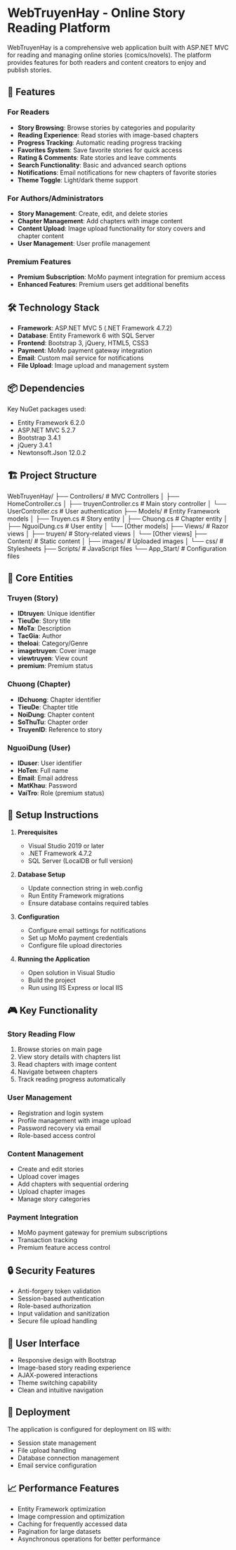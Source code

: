 # WebTruyenHay - Online Story Reading Platform

WebTruyenHay is a comprehensive web application built with ASP.NET MVC for reading and managing online stories (comics/novels). The platform provides features for both readers and content creators to enjoy and publish stories.

## 🚀 Features

### For Readers
- **Story Browsing**: Browse stories by categories and popularity
- **Reading Experience**: Read stories with image-based chapters
- **Progress Tracking**: Automatic reading progress tracking
- **Favorites System**: Save favorite stories for quick access
- **Rating & Comments**: Rate stories and leave comments
- **Search Functionality**: Basic and advanced search options
- **Notifications**: Email notifications for new chapters of favorite stories
- **Theme Toggle**: Light/dark theme support

### For Authors/Administrators
- **Story Management**: Create, edit, and delete stories
- **Chapter Management**: Add chapters with image content
- **Content Upload**: Image upload functionality for story covers and chapter content
- **User Management**: User profile management

### Premium Features
- **Premium Subscription**: MoMo payment integration for premium access
- **Enhanced Features**: Premium users get additional benefits

## 🛠 Technology Stack

- **Framework**: ASP.NET MVC 5 (.NET Framework 4.7.2)
- **Database**: Entity Framework 6 with SQL Server
- **Frontend**: Bootstrap 3, jQuery, HTML5, CSS3
- **Payment**: MoMo payment gateway integration
- **Email**: Custom mail service for notifications
- **File Upload**: Image upload and management system

## 📦 Dependencies

Key NuGet packages used:
- Entity Framework 6.2.0
- ASP.NET MVC 5.2.7
- Bootstrap 3.4.1
- jQuery 3.4.1
- Newtonsoft.Json 12.0.2

## 🏗 Project Structure
WebTruyenHay/ ├── Controllers/           # MVC Controllers │   ├── HomeController.cs │   ├── truyenController.cs    # Main story controller │   └── UserController.cs      # User authentication ├── Models/               # Entity Framework models │   ├── Truyen.cs         # Story entity │   ├── Chuong.cs         # Chapter entity │   ├── NguoiDung.cs      # User entity │   └── [Other models] ├── Views/                # Razor views │   ├── truyen/           # Story-related views │   └── [Other views] ├── Content/              # Static content │   ├── images/           # Uploaded images │   └── css/              # Stylesheets ├── Scripts/              # JavaScript files └── App_Start/            # Configuration files


## 🎯 Core Entities

### Truyen (Story)
- **IDtruyen**: Unique identifier
- **TieuDe**: Story title
- **MoTa**: Description
- **TacGia**: Author
- **theloai**: Category/Genre
- **imagetruyen**: Cover image
- **viewtruyen**: View count
- **premium**: Premium status

### Chuong (Chapter)
- **IDchuong**: Chapter identifier
- **TieuDe**: Chapter title
- **NoiDung**: Chapter content
- **SoThuTu**: Chapter order
- **TruyenID**: Reference to story

### NguoiDung (User)
- **IDuser**: User identifier
- **HoTen**: Full name
- **Email**: Email address
- **MatKhau**: Password
- **VaiTro**: Role (premium status)

## 🔧 Setup Instructions

1. **Prerequisites**
   - Visual Studio 2019 or later
   - .NET Framework 4.7.2
   - SQL Server (LocalDB or full version)

2. **Database Setup**
   - Update connection string in web.config
   - Run Entity Framework migrations
   - Ensure database contains required tables

3. **Configuration**
   - Configure email settings for notifications
   - Set up MoMo payment credentials
   - Configure file upload directories

4. **Running the Application**
   - Open solution in Visual Studio
   - Build the project
   - Run using IIS Express or local IIS

## 🎮 Key Functionality

### Story Reading Flow
1. Browse stories on main page
2. View story details with chapters list
3. Read chapters with image content
4. Navigate between chapters
5. Track reading progress automatically

### User Management
- Registration and login system
- Profile management with image upload
- Password recovery via email
- Role-based access control

### Content Management
- Create and edit stories
- Upload cover images
- Add chapters with sequential ordering
- Upload chapter images
- Manage story categories

### Payment Integration
- MoMo payment gateway for premium subscriptions
- Transaction tracking
- Premium feature access control

## 🔒 Security Features

- Anti-forgery token validation
- Session-based authentication
- Role-based authorization
- Input validation and sanitization
- Secure file upload handling

## 📱 User Interface

- Responsive design with Bootstrap
- Image-based story reading experience
- AJAX-powered interactions
- Theme switching capability
- Clean and intuitive navigation

## 🚀 Deployment

The application is configured for deployment on IIS with:
- Session state management
- File upload handling
- Database connection management
- Email service configuration

## 📈 Performance Features

- Entity Framework optimization
- Image compression and optimization
- Caching for frequently accessed data
- Pagination for large datasets
- Asynchronous operations for better performance
